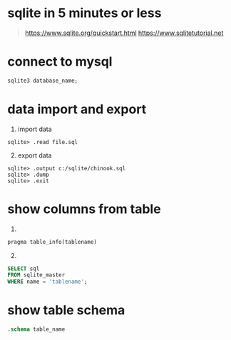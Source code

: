 # sqlite in 5 minutes or less

> https://www.sqlite.org/quickstart.html
> https://www.sqlitetutorial.net

# connect to mysql
```SQL
sqlite3 database_name;
```

# data import and export

1. import data
```shell
sqlite> .read file.sql
```

2. export data
```shell
sqlite> .output c:/sqlite/chinook.sql
sqlite> .dump
sqlite> .exit
```

# show columns from table

1.
```SQL
pragma table_info(tablename)
```

2.
```SQL
SELECT sql
FROM sqlite_master
WHERE name = 'tablename';
```

# show table schema
```SQL
.schema table_name
```